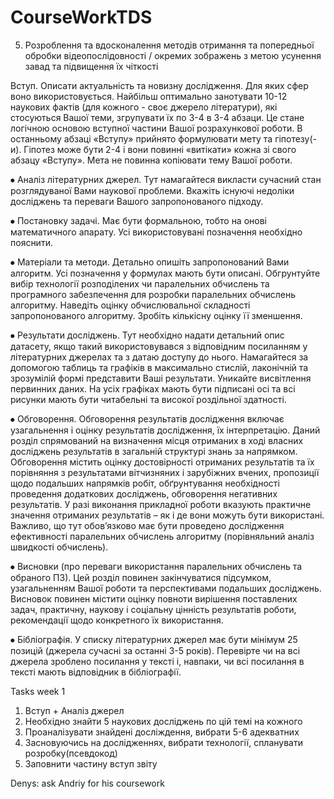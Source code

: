 # CourseWorkTDS

5.	Розроблення та вдосконалення методів отримання та попередньої обробки відеопослідовності / окремих зображень з метою усунення завад та підвищення їх чіткості


Вступ. Описати актуальність та новизну дослідження. Для яких сфер воно використовується. Найбільш оптимально занотувати 10-12 наукових фактів (для кожного - своє джерело літератури), які стосуються Вашої теми, згрупувати їх по 3-4 в 3-4 абзаци. Це стане логічною основою вступної частини Вашої розрахункової роботи. В останньому абзаці «Вступу» прийнято формулювати мету та гіпотезу(-и). Гіпотез може бути 2-4 і вони повинні «витікати» кожна зі свого абзацу «Вступу». Мета не повинна копіювати тему Вашої роботи. 

⦁	Аналіз літературних джерел. Тут намагайтеся викласти сучасний стан розглядуваної Вами наукової проблеми. Вкажіть існуючі недоліки досліджень та переваги Вашого запропонованого підходу.

⦁	Постановку задачі. Має бути формальною, тобто на онові математичного апарату. Усі використовувані позначення необхідно пояснити.

⦁	Матеріали та методи. Детально опишіть запропонований Вами алгоритм. Усі позначення у формулах мають бути описані. Обгрунтуйте вибір технології розподілених чи паралельних обчислень та програмного забезпечення для розробки паралельних обчислень алгоритму. Наведіть оцінку обчислювальної складності запропонованого алгоритму. Зробіть кількісну оцінку її зменшення.

⦁	Результати досліджень. Тут необхідно надати детальний опис датасету, якщо такий використовувався з відповідним посиланням у літературних джерелах та з датаю доступу до нього. Намагайтеся за допомогою таблиць та графіків в максимально стислій, лаконічній та зрозумілій формі представити Ваші результати. Уникайте висвітлення первинних даних. На усіх графіках мають бути підписані осі та всі рисунки мають бути читабельні та високої роздільної здатності. 

⦁	Обговорення. Обговорення результатів дослідження включає узагальнення і оцінку результатів дослідження, їх інтерпретацію. Даний розділ спрямований на визначення місця отриманих в ході власних досліджень результатів в загальній структурі знань за напрямком. Обговорення містить оцінку достовірності отриманих результатів та їх порівняння з результатами вітчизняних і зарубіжних вчених, пропозиції щодо подальших напрямків робіт, обґрунтування необхідності проведення додаткових досліджень, обговорення негативних результатів. У разі виконання прикладної роботи вказують практичне значення отриманих результатів – як і де вони можуть бути використані. Важливо, що тут обов’язково має бути проведено дослідження ефективності паралельних обчислень алгоритму (порівняльний аналіз швидкості обчислень).

⦁	Висновки (про переваги використання паралельних обчислень та обраного ПЗ). Цей розділ повинен закінчуватися підсумком, узагальненням Вашої роботи та перспективами подальших досліджень. Висновок повинен містити оцінку повноти вирішення поставлених задач, практичну, наукову і соціальну цінність результатів роботи, рекомендації щодо конкретного їх використання.

⦁	Бібліографія. У списку літературних джерел має бути мінімум 25 позицій (джерела сучасні за останні 3-5 років). Перевірте чи на всі джерела зроблено посилання у тексті і, навпаки, чи всі посилання в тексті мають відповідник в бібліографії.


Tasks week 1
1. Вступ + Аналіз джерел
2. Необхідно знайти 5 наукових досліджень по цій темі на кожного
3. Проаналізувати знайдені досліждення, вибрати 5-6 адекватних
4. Засновуючись на дослідженнях, вибрати технології, спланувати розробку(псевдокод)
5. Заповнити частину вступ звіту

Denys: ask Andriy for his coursework



